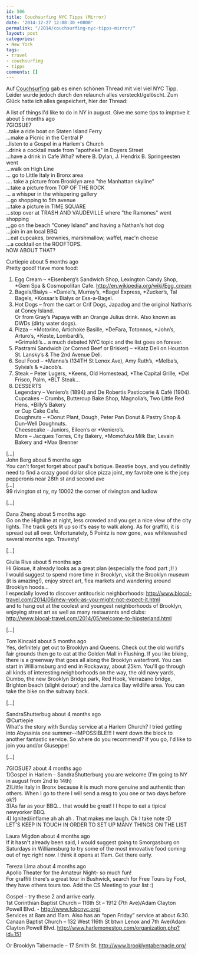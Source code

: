 ```yaml
---
id: 506
title: Couchsurfing NYC Tipps (Mirror)
date: '2014-12-27 12:08:30 +0000'
permalink: "/2014/couchsurfing-nyc-tipps-mirror/"
layout: post
categories:
- New York
tags:
- travel
- couchsurfing
- tipps
comments: []
---
```

Auf [Couchsurfing](http://www.couchsurfing.org/n/threads/new-york-new-york-united-states-take-a-ride-boat-on-staten-island-ferry-make-a-picnic-in-the-central-p-listen-to-a-gospel-in-a-harlem-s-church) gab es einen schönen Thread mit viel viel NYC Tipp. Leider wurde jedoch durch den relaunch alles versteckt/gelöscht. Zum Glück hatte ich alles gespeichert, hier der Thread:

A list of things I'd like to do in NY in august. Give me some tips to improve it about 5 months ago  
7GIOSUE7  
..take a ride boat on Staten Island Ferry  
...make a Picnic in the Central P  
..listen to a Gospel in a Harlem's Church  
..drink a cocktail made from "apotheke" in Doyers Street  
...have a drink in Cafe Wha? where B. Dylan, J. Hendrix B. Springeesten went  
...walk on High Line  
... go to Little Italy in Bronx area  
.... take a picture from Brooklyn area "the Manhattan skyline"  
...take a picture from TOP OF THE ROCK  
... a whisper in the whispering gallery  
...go shopping to 5th avenue  
...take a picture in TIME SQUARE  
...stop over at TRASH AND VAUDEVILLE where "the Ramones" went shopping  
,,,go on the beach "Coney Island" and having a Nathan's hot dog  
...join in an local BBQ  
...eat cupcakes, brownies, marshmallow, waffel, mac'n cheese  
...a cocktail on the ROOFTOPS.  
hOW ABOUT THAT?

Curtiepie about 5 months ago  
Pretty good! Have more food:  
1. Egg Cream – \*Eisenberg’s Sandwich Shop, Lexington Candy Shop, \*Gem Spa & Cosmopolitan Cafe. <http://en.wikipedia.org/wiki/Egg_cream>  
2. Bagels/Bialys – \*Daniel’s, Murray’s, \*Bagel Express, \*Zucker’s, Tal Bagels, \*Kossar’s Bialys or Ess-a-Bagel.  
3. Hot Dogs – from the cart or Crif Dogs, Japadog and the original Nathan’s at Coney Island.  
Or from Gray’s Papaya with an Orange Julius drink. Also known as DWDs (dirty water dogs).  
4. Pizza – \*Motorino, Artichoke Basille, \*DeFara, Totonnos, \*John’s, Arturo’s, \*Keste, Lombardi’s,  
\*Grimaldi’s… a much debated NYC topic and the list goes on forever.  
5. Pastrami Sandwich (or Corned Beef or Brisket) – \*Katz Deli on Houston St. Lansky’s & The 2nd Avenue Deli.  
6. Soul Food – \*Manna’s (134TH St Lenox Ave), Amy Ruth’s, \*Melba’s, Sylvia’s & \*Jacob’s.  
7. Steak – Peter Lugers, \*Keens, Old Homestead, \*The Capital Grille, \*Del Frisco, Palm, \*BLT Steak…  
8. DESSERTS  
Legendary – Veniero’s (1894) and De Robertis Pasticcerie & Café (1904).  
Cupcakes – Crumbs, Buttercup Bake Shop, Magnolia’s, Two Little Red Hens, \*Billy’s Bakery  
or Cup Cake Cafe.  
Doughnuts – \*Donut Plant, Dough, Peter Pan Donut & Pastry Shop & Dun-Well Doughnuts.  
Cheesecake – Juniors, Eileen’s or \*Veniero’s.  
More – Jacques Torres, City Bakery, \*Momofuku Milk Bar, Levain Bakery and \*Max Brenner

[...]  
John Berg about 5 months ago  
You can't forget forget about paul's botique. Beastie boys, and you definitly need to find a crazy good dollar slice pizza joint, my favroite one is the joey pepperonis near 28th st and second ave  
[...]  
99 rivington st ny, ny 10002 the corner of rivington and ludlow

[...]

Dana Zheng about 5 months ago  
Go on the Highline at night, less crowded and you get a nice view of the city lights. The track gets lit up so it's easy to walk along. As for graffiti, it is spread out all over. Unfortunately, 5 Pointz is now gone, was whitewashed several months ago. Travesty!

[...]

Giulia Riva about 5 months ago  
Hi Giosue, it already looks as a great plan (especially the food part ;)! )  
I would suggest to spend more time in Brooklyn, visit the Brooklyn museum (it is amazing!), enjoy street art, flea markets and wandering around Brooklyn hoods...  
I especially loved to discover antitourisic neighborhoods: <http://www.blocal-travel.com/2014/06/new-york-as-you-might-not-expect-it.html>  
and to hang out at the coolest and youngest neighborhoods of Brooklyn, enjoying street art as well as many restaurants and clubs: <http://www.blocal-travel.com/2014/05/welcome-to-hipsterland.html>

[...]

Tom Kincaid about 5 months ago  
Yes, definitely get out to Brooklyn and Queens. Check out the old world's fair grounds then go to eat at the Golden Mall in Flushing. If you like biking, there is a greenway that goes all along the Brooklyn waterfront. You can start in Williamsburg and end in Rockaway, about 25km. You'll go through all kinds of interesting neighborhoods on the way, the old navy yards, Dumbo, the new Brooklyn Bridge park, Red Hook, Verrazano bridge, Brighton beach (slight detour) and the Jamaica Bay wildlife area. You can take the bike on the subway back.

[...]

SandraShutterbug about 4 months ago  
@Curtiepie  
What's the story with Sunday service at a Harlem Church? I tried getting into Abyssinia one summer--IMPOSSIBLE!!! I went down the block to another fantastic service. So where do you recommend? If you go, I'd like to join you and/or Giuseppe!

[...]

7GIOSUE7 about 4 months ago  
1)Gospel in Harlem - SandraShutterburg you are welcome (I'm going to NY in august from 2nd to 14th)  
2)Little Italy in Bronx because it is much more genuine and authentic than others. When I go to there I will send a msg to you one or two days before ok?)  
3)As far as your BBQ... that would be great! I I hope to eat a tipical newyorker BBQ.  
4) Ignited/inflame ah ah ah . That makes me laugh. Ok I take note :D  
LET'S KEEP IN TOUCH IN ORDER TO SET UP MANY THINGS ON THE LIST

Laura Migdon about 4 months ago  
If it hasn't already been said, I would suggest going to Smorgasburg on Saturdays in Williamsburg to try some of the most innovative food coming out of nyc right now. I think it opens at 11am. Get there early.

Tereza Lima about 4 months ago  
Apollo Theater for the Amateur Night- so much fun!  
For graffiti there's a great tour in Bushwick, search for Free Tours by Foot, they have others tours too. Add the CS Meeting to your list :)

Gospel - try these 2 and arrive early.  
1st Corinthian Baptist Church – 116th St – 1912 (7th Ave)/Adam Clayton Powell Blvd. - <http://www.fcbcnyc.org/>  
Services at 8am and 11am. Also has an “open Friday” service at about 6:30.  
Canaan Baptist Church – 132 West 116th St btwn Lenox and 7th Ave/Adam Clayton Powell Blvd. <http://www.harlemonestop.com/organization.php?id=151>

Or Brooklyn Tabernacle – 17 Smith St. <http://www.brooklyntabernacle.org/>